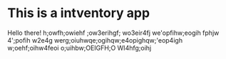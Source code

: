 # This is a intventory app
 
 Hello there!
 h;owfh;owiehf
 ;ow3erihgf;    wo3eir4fj
 we'opfihw;eogih
 fphjw  4';pofih    w2e4g
werg;oiuhwqe;ogihqw;e4opighqw;'eop4igh
 w;oehf;oihw4feoi
 o;uihbw;OEIGFH;O   WI4hfg;oihj